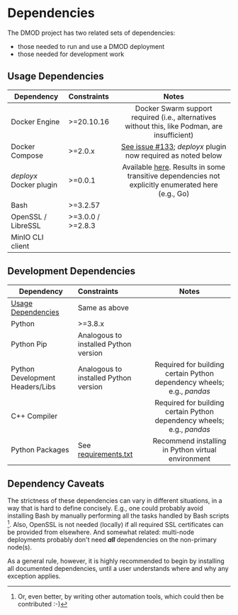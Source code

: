 # Dependencies

The DMOD project has two related sets of dependencies:

* those needed to run and use a DMOD deployment
* those needed for development work

## Usage Dependencies

| Dependency              | Constraints         |                                                                  Notes                                                                 |
|-------------------------|:--------------------|:--------------------------------------------------------------------------------------------------------------------------------------:|
| Docker Engine           | \>=20.10.16         |                      Docker Swarm support required (i.e., alternatives without this, like Podman, are insufficient)                    |
| Docker Compose          | \>=2.0.x            |               [See issue #133](https://github.com/NOAA-OWP/DMOD/issues/133); _deployx_ plugin now required as noted below              |
| _deployx_ Docker plugin | \>=0.0.1            | Available [here](https://github.com/aaraney/deployx).  Results in some transitive dependencies not explicitly enumerated here (e.g., Go) |
| Bash                    | \>=3.2.57           |                                                                                                                                        |
| OpenSSL / LibreSSL      | \>=3.0.0 / \>=2.8.3 |                                                                                                                                        |
| MinIO CLI client        |  |                                                                                                                                        |

## Development Dependencies
| Dependency                                | Constraints                                 |                                 Notes                                  |
|-------------------------------------------|:--------------------------------------------|:----------------------------------------------------------------------:|
| [Usage Dependencies](#usage-dependencies) | Same as above                               |                                                                        |
| Python                                    | \>=3.8.x                                    |                                                                        |
| Python Pip                                | Analogous to installed Python version       |                                                                      |
| Python Development Headers/Libs           | Analogous to installed Python version       | Required for building certain Python dependency wheels; e.g., *pandas*                                                                       |
| C++ Compiler                              |        | Required for building certain Python dependency wheels; e.g., *pandas* |
| Python Packages                           | See [requirements.txt](../requirements.txt) |           Recommend installing in Python virtual environment           |

## Dependency Caveats
The strictness of these dependencies can vary in different situations, in a way that is hard to define concisely.  E.g., one could probably avoid installing Bash by manually performing all the tasks handled by Bash scripts [^1].  Also, OpenSSL is not needed (locally) if all required SSL certificates can be provided from elsewhere.  And somewhat related:  multi-node deployments probably don't need ***all*** dependencies on the non-primary node(s).

As a general rule, however, it is highly recommended to begin by installing all documented dependencies, until a user understands where and why any exception applies.

[^1]: Or, even better, by writing other automation tools, which could then be contributed :-)